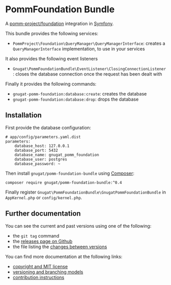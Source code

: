 # PommFoundation Bundle

A [pomm-project/foundation](https://github.com/pomm-project/Foundation) integration in [Symfony](http://symfony.com/).

This bundle provides the following services:

* `PommProject\Foundation\QueryManager\QueryManagerInterface`:
  creates a `QueryManagerInterface` implementation, to use in your services

It also provides the following event listeners

* `Gnugat\PommFoundationBundle\EventListener\ClosingConnectionListener`:
  closes the database connection once the request has been dealt with

Finally it provides the following commands:

* `gnugat-pomm-foundation:database:create`: creates the database
* `gnugat-pomm-foundation:database:drop`: drops the database

## Installation

First provide the database configuration:

```
# app/config/parameters.yaml.dist
parameters:
    database_host: 127.0.0.1
    database_port: 5432
    database_name: gnugat_pomm_foundation
    database_user: postgres
    database_password: ~
```

Then install `gnugat/pomm-foundation-bundle` using [Composer](https://getcomposer.org/download/):

    composer require gnugat/pomm-foundation-bundle:^0.4

Finally register `Gnugat\PommFoundationBundle\GnugatPommFoundationBundle` in `AppKernel.php` or `config/kernel.php`.

## Further documentation

You can see the current and past versions using one of the following:

* the `git tag` command
* the [releases page on Github](https://github.com/gnugat/pomm-foundation-bundle/releases)
* the file listing the [changes between versions](CHANGELOG.md)

You can find more documentation at the following links:

* [copyright and MIT license](LICENSE)
* [versioning and branching models](VERSIONING.md)
* [contribution instructions](CONTRIBUTING.md)
